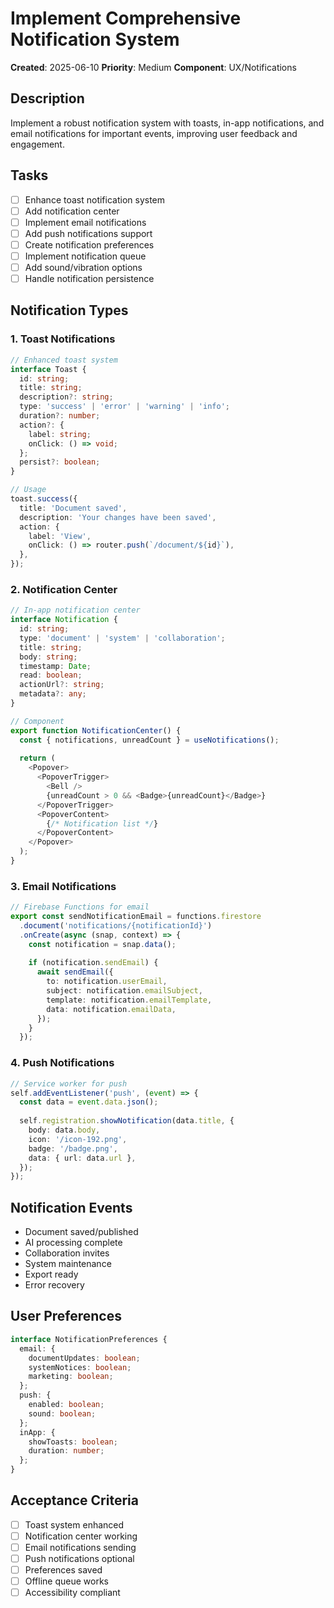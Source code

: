 # Implement Comprehensive Notification System

**Created**: 2025-06-10
**Priority**: Medium
**Component**: UX/Notifications

## Description
Implement a robust notification system with toasts, in-app notifications, and email notifications for important events, improving user feedback and engagement.

## Tasks
- [ ] Enhance toast notification system
- [ ] Add notification center
- [ ] Implement email notifications
- [ ] Add push notifications support
- [ ] Create notification preferences
- [ ] Implement notification queue
- [ ] Add sound/vibration options
- [ ] Handle notification persistence

## Notification Types

### 1. Toast Notifications
```typescript
// Enhanced toast system
interface Toast {
  id: string;
  title: string;
  description?: string;
  type: 'success' | 'error' | 'warning' | 'info';
  duration?: number;
  action?: {
    label: string;
    onClick: () => void;
  };
  persist?: boolean;
}

// Usage
toast.success({
  title: 'Document saved',
  description: 'Your changes have been saved',
  action: {
    label: 'View',
    onClick: () => router.push(`/document/${id}`),
  },
});
```

### 2. Notification Center
```typescript
// In-app notification center
interface Notification {
  id: string;
  type: 'document' | 'system' | 'collaboration';
  title: string;
  body: string;
  timestamp: Date;
  read: boolean;
  actionUrl?: string;
  metadata?: any;
}

// Component
export function NotificationCenter() {
  const { notifications, unreadCount } = useNotifications();
  
  return (
    <Popover>
      <PopoverTrigger>
        <Bell />
        {unreadCount > 0 && <Badge>{unreadCount}</Badge>}
      </PopoverTrigger>
      <PopoverContent>
        {/* Notification list */}
      </PopoverContent>
    </Popover>
  );
}
```

### 3. Email Notifications
```typescript
// Firebase Functions for email
export const sendNotificationEmail = functions.firestore
  .document('notifications/{notificationId}')
  .onCreate(async (snap, context) => {
    const notification = snap.data();
    
    if (notification.sendEmail) {
      await sendEmail({
        to: notification.userEmail,
        subject: notification.emailSubject,
        template: notification.emailTemplate,
        data: notification.emailData,
      });
    }
  });
```

### 4. Push Notifications
```typescript
// Service worker for push
self.addEventListener('push', (event) => {
  const data = event.data.json();
  
  self.registration.showNotification(data.title, {
    body: data.body,
    icon: '/icon-192.png',
    badge: '/badge.png',
    data: { url: data.url },
  });
});
```

## Notification Events
- Document saved/published
- AI processing complete
- Collaboration invites
- System maintenance
- Export ready
- Error recovery

## User Preferences
```typescript
interface NotificationPreferences {
  email: {
    documentUpdates: boolean;
    systemNotices: boolean;
    marketing: boolean;
  };
  push: {
    enabled: boolean;
    sound: boolean;
  };
  inApp: {
    showToasts: boolean;
    duration: number;
  };
}
```

## Acceptance Criteria
- [ ] Toast system enhanced
- [ ] Notification center working
- [ ] Email notifications sending
- [ ] Push notifications optional
- [ ] Preferences saved
- [ ] Offline queue works
- [ ] Accessibility compliant